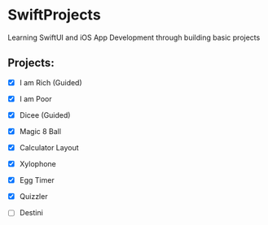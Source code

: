 # SwiftProjects
Learning SwiftUI and iOS App Development through building basic projects

## Projects:
- [x] I am Rich (Guided)
- [x] I am Poor
- [x] Dicee (Guided)
- [x] Magic 8 Ball
- [x] Calculator Layout
- [x] Xylophone
- [x] Egg Timer
- [x] Quizzler
- [ ] Destini

